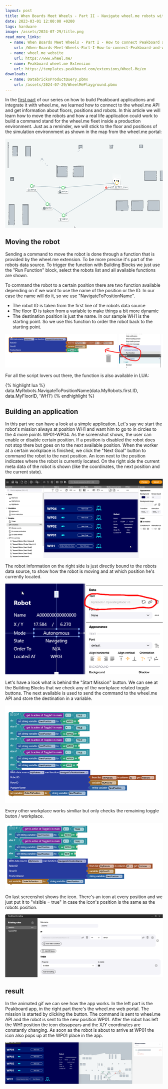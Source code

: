 ```yaml
---
layout: post
title: When Boards Meet Wheels - Part II - Navigate wheel.me robots with Peaboard 
date: 2023-03-01 12:00:00 +0200
tags: hardware
image: /assets/2024-07-29/title.png
read_more_links:
  - name: When Boards Meet Wheels - Part I - How to connect Peakboard and wheel.me robots
    url: /When-Boards-Meet-Wheels-Part-I-How-to-connect-Peakboard-and-wheel.me-robots.html
  - name: wheel.me website
    url: https://www.wheel.me/
  - name: Peakboard wheel.me Extension
    url: https://templates.peakboard.com/extensions/Wheel-Me/en
downloads:
  - name: DatabricksProductQuery.pbmx
    url: /assets/2024-07-29/WheelMePlayground.pbmx
---
```

In the [first part](/When-Boards-Meet-Wheels-Part-I-How-to-connect-Peakboard-and-wheel.me-robots.html) of our series on how to build Peakboard applications and integrate it with wheel.me, we learned how to connect to the wheel.me API and get information about floors, positions and robots.
In this article we will learn how to move the robots and how a real life application could work to build a command stand for the wheel.me fleet inside a production environment.
Just as a reminder, we will stick to the floor and positions of the simulation environnment as shown in the map from the wheel.me portal:

![image](/assets/2024-07-29/010.png)

## Moving the robot

Sending a command to move the robot is done through a function that is provided by the wheel.me extension. To be more precise it's part of the robots data source. To trigger the function with Building Blocks we just use the "Run Function" block, select the robots list and all available functions are shown.

To command the robot to a certain position there are two function available depending on if we want to use the name of the position or the ID. In our case the name will do it, so we use "NavigateToPositionName".

* The robot ID is taken from the first line of the robots data source
* The floor ID is taken from a variable to make things a bit more dynamic
* The destination position is just the name. In our sample WH1 is the starting point. So we use this function to order the robot back to the starting point.

![image](/assets/2024-07-29/020.png)

For all the script lovers out there, the function is also available in LUA:

{% highlight lua %}
data.MyRobots.NavigateToPositionName(data.MyRobots.first.ID, data.MyFloorID, 'WH1')
{% endhighlight %}

## Building an application

In this part we can have a look at a simple application. Let's say we start the robot's mission always at position WH1 and want him to go to in circles to the 4 more points WP01-WP04. As the screenshot shows, the user can enable or disable certain position. If a position is disabled the robot does not stop there but goes on to the next available position. When the worker at a certain workplace is finished, we click the "Next Goal" button to command the robot to the next position.
An icon next to the position indicates where the robot is currently located. On the right side the current meta data of the robot is shown (like the coordinates, the next position and the current state).

![image](/assets/2024-07-29/030.png)

The robot information on the right side is just directly bound to the robots data source, to show how the robot is moving and at which position he's currently located.

![image](/assets/2024-07-29/040.png)

Let's have a look what is behind the "Start Mission" button. We can see at the Building Blocks that we check any of the workplace related toggle buttons. The next available is used to send the command to the wheel.me API and store the destination in a variable.

![image](/assets/2024-07-29/050.png)

Every other workplace works similiar but only checks the remaining toggle buton / workplace.

![image](/assets/2024-07-29/060.png)

On last screenshot shows the icon. There's an icon at every position and we just put it to "visible = true" in case the icon's position is the same as the robots position.

![image](/assets/2024-07-29/070.png)

## result

In the animated gif we can see how the app works. In the left part is the Peakboard app, in the right part there's the wheel.me web portal. The mission is started by clicking the button. The command is sent to wheel.me API and the robot is sent to the new position WP01. After the robot has left the WH1 position the icon dissapears and the X/Y coordinates are constantly changing. As soon as the robot is about to arrive at WP01 the icon also pops up at the WP01 place in the app.

![image](/assets/2024-07-29/result.gif)

